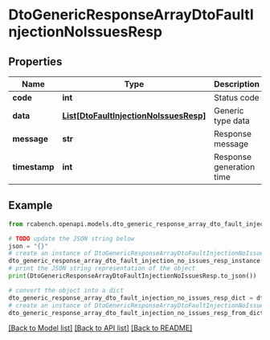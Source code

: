 # DtoGenericResponseArrayDtoFaultInjectionNoIssuesResp


## Properties

Name | Type | Description | Notes
------------ | ------------- | ------------- | -------------
**code** | **int** | Status code | [optional] 
**data** | [**List[DtoFaultInjectionNoIssuesResp]**](DtoFaultInjectionNoIssuesResp.md) | Generic type data | [optional] 
**message** | **str** | Response message | [optional] 
**timestamp** | **int** | Response generation time | [optional] 

## Example

```python
from rcabench.openapi.models.dto_generic_response_array_dto_fault_injection_no_issues_resp import DtoGenericResponseArrayDtoFaultInjectionNoIssuesResp

# TODO update the JSON string below
json = "{}"
# create an instance of DtoGenericResponseArrayDtoFaultInjectionNoIssuesResp from a JSON string
dto_generic_response_array_dto_fault_injection_no_issues_resp_instance = DtoGenericResponseArrayDtoFaultInjectionNoIssuesResp.from_json(json)
# print the JSON string representation of the object
print(DtoGenericResponseArrayDtoFaultInjectionNoIssuesResp.to_json())

# convert the object into a dict
dto_generic_response_array_dto_fault_injection_no_issues_resp_dict = dto_generic_response_array_dto_fault_injection_no_issues_resp_instance.to_dict()
# create an instance of DtoGenericResponseArrayDtoFaultInjectionNoIssuesResp from a dict
dto_generic_response_array_dto_fault_injection_no_issues_resp_from_dict = DtoGenericResponseArrayDtoFaultInjectionNoIssuesResp.from_dict(dto_generic_response_array_dto_fault_injection_no_issues_resp_dict)
```
[[Back to Model list]](../README.md#documentation-for-models) [[Back to API list]](../README.md#documentation-for-api-endpoints) [[Back to README]](../README.md)


